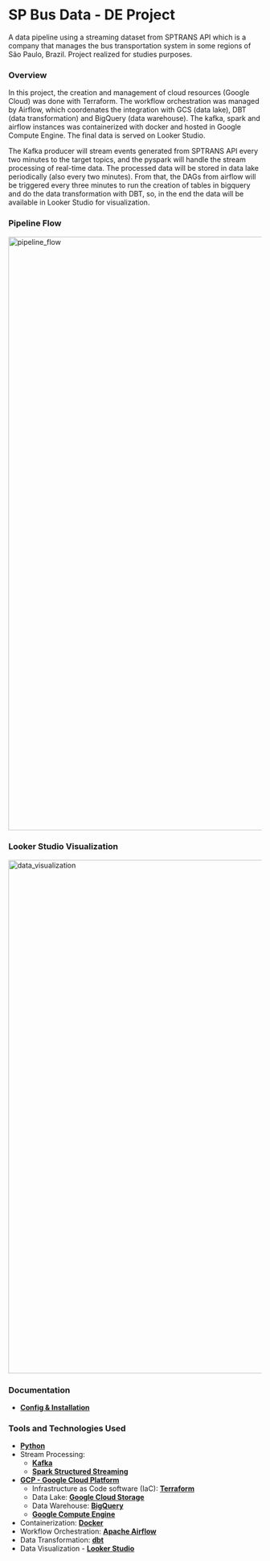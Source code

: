 # SP Bus Data - DE Project

A data pipeline using a streaming dataset from SPTRANS API which is a company that manages the bus transportation system in some regions of São Paulo, Brazil. 
Project realized for studies purposes.

### Overview
In this project, the creation and management of cloud resources (Google Cloud) was done with Terraform. The workflow orchestration was managed by Airflow, which coordenates the integration with GCS (data lake), DBT (data transformation) and BigQuery (data warehouse). The kafka, spark and airflow instances was containerized with docker and hosted in Google Compute Engine. The final data is served on Looker Studio.

The Kafka producer will stream events generated from SPTRANS API every two minutes to the target topics, and the pyspark will handle the stream processing of real-time data. The processed data will be stored in data lake periodically (also every two minutes). From that, the DAGs from airflow will be triggered every three minutes to run the creation of tables in bigquery and do the data transformation with DBT, so, in the end the data will be available in Looker Studio for visualization.

### Pipeline Flow
<img width="1179" alt="pipeline_flow" src="https://github.com/warzinnn/bus-data/assets/102708101/71ce756c-cdec-42d3-ac7e-0e71897cca22">

### Looker Studio Visualization
<img width="1020" alt="data_visualization" src="https://github.com/warzinnn/bus-data/assets/102708101/f67daaef-535f-4e7d-bbfc-532f0f985aa4">

### Documentation
- [**Config & Installation**](documentation.md)

### Tools and Technologies Used
- [**Python**](https://www.python.org)
- Stream Processing:
    - [**Kafka**](https://kafka.apache.org/)
    - [**Spark Structured Streaming**](https://spark.apache.org/docs/latest/structured-streaming-programming-guide.html)
- [**GCP - Google Cloud Platform**](https://cloud.google.com)
    - Infrastructure as Code software (IaC): [**Terraform**](https://www.terraform.io)
    - Data Lake: [**Google Cloud Storage**](https://cloud.google.com/storage)
    - Data Warehouse: [**BigQuery**](https://cloud.google.com/bigquery)
    - [**Google Compute Engine**](https://cloud.google.com/compute?hl=pt-br)
- Containerization: [**Docker**](https://www.docker.com)
- Workflow Orchestration: [**Apache Airflow**](https://airflow.apache.org/)
- Data Transformation: [**dbt**](https://www.getdbt.com)
- Data Visualization - [**Looker Studio**](https://lookerstudio.google.com/)
